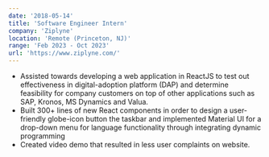 ```yaml
---
date: '2018-05-14'
title: 'Software Engineer Intern'
company: 'Ziplyne'
location: 'Remote (Princeton, NJ)'
range: 'Feb 2023 - Oct 2023'
url: 'https://www.ziplyne.com/'
---
```


-  Assisted towards developing a web application in ReactJS to test out effectiveness in digital-adoption platform (DAP) and determine feasibility for company customers on top of other applications such as SAP, Kronos, MS Dynamics and Valua.
- Built 300+ lines of new React components in order to design a user-friendly globe-icon button the taskbar and implemented Material UI for a drop-down menu for language functionality through integrating dynamic programming
- Created video demo that resulted in less user complaints on website.
